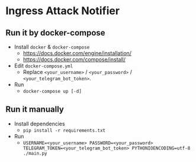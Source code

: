 # Ingress Attack Notifier

## Run it by docker-compose

- Install `docker` & `docker-compose`
  - https://docs.docker.com/engine/installation/
  - https://docs.docker.com/compose/install/
- Edit `docker-compose.yml`
  - Replace `<your_username>` / `<your_password>` / `<your_telegram_bot_token>`.
- Run
  - `docker-compose up [-d]`

## Run it manually

- Install dependencies
  - `pip install -r requirements.txt`
- Run
  - `USERNAME=<your_username> PASSWORD=<your_password> TELEGRAM_TOKEN=<your_telegram_bot_token> PYTHONIOENCODING=utf-8 ./main.py`
